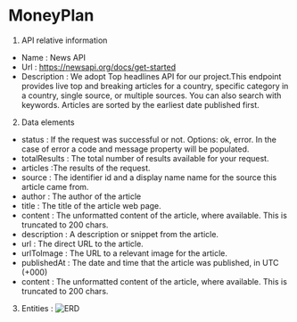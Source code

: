 # MoneyPlan

1. API relative information
* Name : News API
* Url : https://newsapi.org/docs/get-started
* Description : We adopt Top headlines API for our project.This endpoint provides live top and breaking articles for a country, specific category in a country, single source, or multiple sources. You can also search with keywords. Articles are sorted by the earliest date published first.


2. Data elements

* status : If the request was successful or not. Options: ok, error. In the case of error a code and message property will be populated. 
* totalResults : The total number of results available for your request.
* articles :The results of the request.  
* source : The identifier id and a display name name for the source this article came from. 
*  author : The author of the article 
* title : The title of the article web page. 
* content : The unformatted content of the article, where available. This is truncated to 200 chars.
* description : A description or snippet from the article. 
* url : The direct URL to the article.  
* urlToImage : The URL to a relevant image for the article.  
* publishedAt : The date and time that the article was published, in UTC (+000)   
* content : The unformatted content of the article, where available. This is truncated to 200 chars.

3. Entities : ![ERD](https://user-images.githubusercontent.com/103323426/195989801-fdff892f-ee32-4d46-b479-c91d2713b0b5.png)
